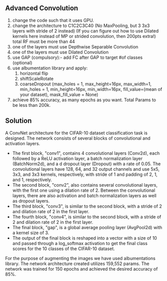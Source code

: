 ## Advanced Convolution

1. change the code such that it uses GPU.
2. change the architecture to C1C2C3C40 (No MaxPooling, but 3 3x3 layers with stride of 2 instead) (If you can figure out how to use Dilated kernels here instead of MP or strided convolution, then 200pts extra!)
   total RF must be more than 44
3. one of the layers must use Depthwise Separable Convolution
4. one of the layers must use Dilated Convolution
5. use GAP (compulsory):- add FC after GAP to target #of classes (optional)
6. use albumentation library and apply:
    1. horizontal flip
    2. shiftScaleRotate
    3. coarseDropout (max_holes = 1, max_height=16px, max_width=1, min_holes = 1, min_height=16px, min_width=16px, fill_value=(mean of your dataset), mask_fill_value = None)
7. achieve 85% accuracy, as many epochs as you want. Total Params to be less than 200k.


## Solution

A ConvNet architecture for the CIFAR-10 dataset classification task is designed. The network consists of several blocks of convolutional and activation layers.

   * The first block, "conv1", contains 4 convolutional layers (Conv2d), each followed by a ReLU activation layer, a batch normalization layer (BatchNorm2d), and a     d      dropout layer (Dropout) with a rate of 0.05. The convolutional layers have 128, 64, and 32 output channels and use 5x5, 3x3, and 3x3 kernels, respectively, with          stride of 1 and padding of 2, 1, and 1, respectively.
   * The second block, "conv2", also contains several convolutional layers, with the first one using a dilation rate of 2. Between the convolutional layers, there are        also activation and batch normalization layers as well as dropout layers.
   * The third block, "conv3", is similar to the second block, with a stride of 2 and dilation rate of 2 in the first layer.
   * The fourth block, "conv4", is similar to the second block, with a stride of 2 and dilation rate of 2 in the first layer.
   * The final block, "gap", is a global average pooling layer (AvgPool2d) with a kernel size of 3.
   * The output of the final block is reshaped into a vector with a size of 10 and passed through a log_softmax activation to get the final class scores for the 10            classes of the CIFAR-10 dataset.

For the purpose of augmenting the images we have used albumentations library. The network architecture created utilizes 159,552 params. The network was trained for 150 epochs and achieved the desired accuracy of 85%.

